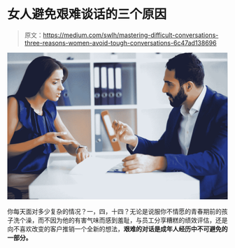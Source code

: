 # 女人避免艰难谈话的三个原因

> 原文：<https://medium.com/swlh/mastering-difficult-conversations-three-reasons-women-avoid-tough-conversations-6c47ad138696>

![](img/de5e23db2d6b5a351075cd8344eaf4aa.png)

你每天面对多少复杂的情况？一，四，十四？无论是说服你不情愿的青春期前的孩子洗个澡，而不因为他的有害气味而感到羞耻，与员工分享糟糕的绩效评估，还是向不喜欢改变的客户推销一个全新的想法，**艰难的对话是成年人经历中不可避免的一部分。**